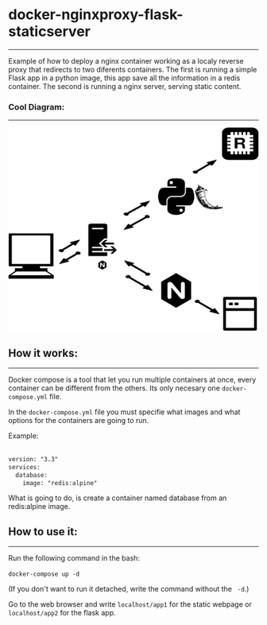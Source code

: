 # docker-nginxproxy-flask-staticserver
------------------------------------------

Example of how to deploy a nginx container working as a localy reverse proxy that redirects to two diferents containers. The first is running a simple Flask app in a python image, this app save all the information in a redis container. The second is running a nginx server, serving static content. 

### Cool Diagram:
-------------------------------------------

<p align="center">
  <img src="img/docker-intermediate.png"/>
</p>

## How it works:
------------------------------------------

Docker compose is a tool that let you run multiple containers at once, every container can be different from the others. Its only necesary one `docker-compose.yml` file.

In the `docker-compose.yml` file you must specifie what images and what options for the containers are going to run.

Example:

```

version: "3.3"
services:
  database:
    image: "redis:alpine"

```
What is going to do, is create a container named database from an redis:alpine image.

## How to use it:
------------------------------------------

Run the following command in the bash: 

`docker-compose up -d `

(If you don't want to run it detached, write the command without the ` -d`.)

Go to the web browser and write `localhost/app1` for the static webpage or `localhost/app2` for the flask app.
